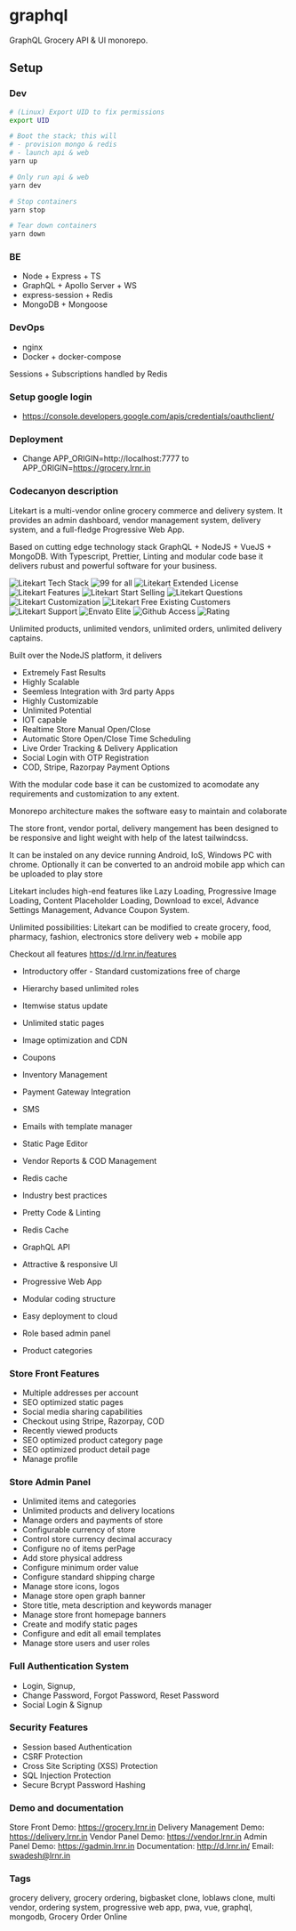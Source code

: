 # graphql

GraphQL Grocery API & UI monorepo.

## Setup

### Dev

```sh
# (Linux) Export UID to fix permissions
export UID

# Boot the stack; this will
# - provision mongo & redis
# - launch api & web
yarn up

# Only run api & web
yarn dev

# Stop containers
yarn stop

# Tear down containers
yarn down
```

### BE

- Node + Express + TS
- GraphQL + Apollo Server + WS
- express-session + Redis
- MongoDB + Mongoose

### DevOps

- nginx
- Docker + docker-compose

Sessions + Subscriptions handled by Redis

### Setup google login

- https://console.developers.google.com/apis/credentials/oauthclient/

### Deployment

- Change APP_ORIGIN=http://localhost:7777 to APP_ORIGIN=https://grocery.lrnr.in

### Codecanyon description

Litekart is a multi-vendor online grocery commerce and delivery system. It provides an admin dashboard, vendor management system, delivery system, and a full-fledge Progressive Web App.

Based on cutting edge technology stack GraphQL + NodeJS + VueJS + MongoDB. With Typescript, Prettier, Linting and modular code base it delivers rubust and powerful software for your business.

<img src="http://www.codenx.com/litekart/codecanyon-techstack.png" alt="Litekart Tech Stack"/>
<img src="http://www.codenx.com/litekart/codecanyon-99.png" alt="99 for all"/>
<img src="http://www.codenx.com/litekart/codecanyon-extended-license.png" alt="Litekart Extended License"/>
<img src="http://www.codenx.com/litekart/codecanyon-features.png" alt="Litekart Features"/>
<img src="http://www.codenx.com/litekart/codecanyon-start-selling.png" alt="Litekart Start Selling"/>
<img src="http://www.codenx.com/litekart/codecanyon-questions.png" alt="Litekart Questions"/>
<img src="http://www.codenx.com/litekart/customization.png" alt="Litekart Customization"/>
<img src="http://www.codenx.com/litekart/existing-customers.png" alt="Litekart Free Existing Customers"/>
<img src="http://www.codenx.com/litekart/codecanyon-support.png" alt="Litekart Support"/>
<img src="http://www.codenx.com/arialshop/envato-elite.png" alt="Envato Elite"/>
<img src="http://www.codenx.com/vuefull/github-access.png" alt="Github Access"/>
<img src="http://www.codenx.com/vuefull/5-star.png" alt="Rating"/>

Unlimited products, unlimited vendors, unlimited orders, unlimited delivery captains.

Built over the NodeJS platform, it delivers

- Extremely Fast Results
- Highly Scalable
- Seemless Integration with 3rd party Apps
- Highly Customizable
- Unlimited Potential
- IOT capable
- Realtime Store Manual Open/Close
- Automatic Store Open/Close Time Scheduling
- Live Order Tracking & Delivery Application
- Social Login with OTP Registration
- COD, Stripe, Razorpay Payment Options

With the modular code base it can be customized to acomodate any requirements and customization to any extent.

Monorepo architecture makes the software easy to maintain and colaborate

The store front, vendor portal, delivery mangement has been designed to be responsive and light weight with help of the latest tailwindcss.

It can be instaled on any device running Android, IoS, Windows PC with chrome. Optionally it can be converted to an android mobile app which can be uploaded to play store

Litekart includes high-end features like Lazy Loading, Progressive Image Loading, Content Placeholder Loading, Download to excel, Advance Settings Management, Advance Coupon System.

Unlimited possibilities: Litekart can be modified to create grocery, food, pharmacy, fashion, electronics store delivery web + mobile app

Checkout all features https://d.lrnr.in/features

- Introductory offer - Standard customizations free of charge

- Hierarchy based unlimited roles
- Itemwise status update
- Unlimited static pages
- Image optimization and CDN
- Coupons
- Inventory Management
- Payment Gateway Integration
- SMS
- Emails with template manager
- Static Page Editor
- Vendor Reports & COD Management
- Redis cache
- Industry best practices
- Pretty Code & Linting
- Redis Cache
- GraphQL API
- Attractive & responsive UI
- Progressive Web App
- Modular coding structure
- Easy deployment to cloud
- Role based admin panel
- Product categories

### Store Front Features

- Multiple addresses per account
- SEO optimized static pages
- Social media sharing capabilities
- Checkout using Stripe, Razorpay, COD
- Recently viewed products
- SEO optimized product category page
- SEO optimized product detail page
- Manage profile

### Store Admin Panel

- Unlimited items and categories
- Unlimited products and delivery locations
- Manage orders and payments of store
- Configurable currency of store
- Control store currency decimal accuracy
- Configure no of items perPage
- Add store physical address
- Configure minimum order value
- Configure standard shipping charge
- Manage store icons, logos
- Manage store open graph banner
- Store title, meta description and keywords manager
- Manage store front homepage banners
- Create and modify static pages
- Configure and edit all email templates
- Manage store users and user roles

### Full Authentication System

- Login, Signup,
- Change Password, Forgot Password, Reset Password
- Social Login & Signup

### Security Features

- Session based Authentication
- CSRF Protection
- Cross Site Scripting (XSS) Protection
- SQL Injection Protection
- Secure Bcrypt Password Hashing

### Demo and documentation

Store Front Demo: https://grocery.lrnr.in
Delivery Management Demo: https://delivery.lrnr.in
Vendor Panel Demo: https://vendor.lrnr.in
Admin Panel Demo: https://gadmin.lrnr.in
Documentation: http://d.lrnr.in/
Email: swadesh@lrnr.in

### Tags

grocery delivery, grocery ordering, bigbasket clone, loblaws clone, multi vendor, ordering system, progressive web app, pwa, vue, graphql, mongodb, Grocery Order Online
